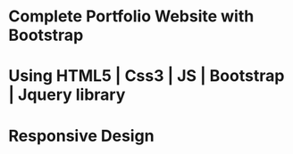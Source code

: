 # Complete Portfolio Website with Bootstrap

# Using HTML5 | Css3 | JS | Bootstrap | Jquery library

# Responsive Design
 

